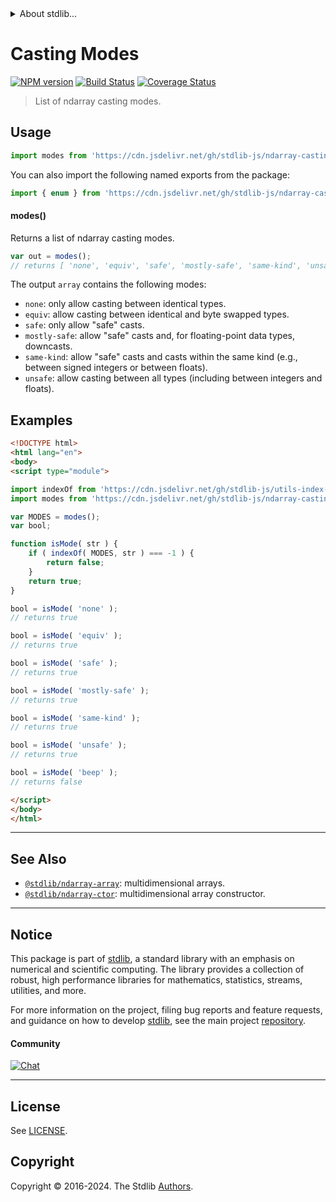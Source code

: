 <!--

@license Apache-2.0

Copyright (c) 2018 The Stdlib Authors.

Licensed under the Apache License, Version 2.0 (the "License");
you may not use this file except in compliance with the License.
You may obtain a copy of the License at

   http://www.apache.org/licenses/LICENSE-2.0

Unless required by applicable law or agreed to in writing, software
distributed under the License is distributed on an "AS IS" BASIS,
WITHOUT WARRANTIES OR CONDITIONS OF ANY KIND, either express or implied.
See the License for the specific language governing permissions and
limitations under the License.

-->


<details>
  <summary>
    About stdlib...
  </summary>
  <p>We believe in a future in which the web is a preferred environment for numerical computation. To help realize this future, we've built stdlib. stdlib is a standard library, with an emphasis on numerical and scientific computation, written in JavaScript (and C) for execution in browsers and in Node.js.</p>
  <p>The library is fully decomposable, being architected in such a way that you can swap out and mix and match APIs and functionality to cater to your exact preferences and use cases.</p>
  <p>When you use stdlib, you can be absolutely certain that you are using the most thorough, rigorous, well-written, studied, documented, tested, measured, and high-quality code out there.</p>
  <p>To join us in bringing numerical computing to the web, get started by checking us out on <a href="https://github.com/stdlib-js/stdlib">GitHub</a>, and please consider <a href="https://opencollective.com/stdlib">financially supporting stdlib</a>. We greatly appreciate your continued support!</p>
</details>

# Casting Modes

[![NPM version][npm-image]][npm-url] [![Build Status][test-image]][test-url] [![Coverage Status][coverage-image]][coverage-url] <!-- [![dependencies][dependencies-image]][dependencies-url] -->

> List of ndarray casting modes.

<!-- Section to include introductory text. Make sure to keep an empty line after the intro `section` element and another before the `/section` close. -->

<section class="intro">

</section>

<!-- /.intro -->

<!-- Package usage documentation. -->



<section class="usage">

## Usage

```javascript
import modes from 'https://cdn.jsdelivr.net/gh/stdlib-js/ndarray-casting-modes@v0.2.0-esm/index.mjs';
```

You can also import the following named exports from the package:

```javascript
import { enum } from 'https://cdn.jsdelivr.net/gh/stdlib-js/ndarray-casting-modes@v0.2.0-esm/index.mjs';
```

#### modes()

Returns a list of ndarray casting modes.

```javascript
var out = modes();
// returns [ 'none', 'equiv', 'safe', 'mostly-safe', 'same-kind', 'unsafe' ]
```

The output `array` contains the following modes:

-   `none`: only allow casting between identical types.
-   `equiv`: allow casting between identical and byte swapped types.
-   `safe`: only allow "safe" casts.
-   `mostly-safe`: allow "safe" casts and, for floating-point data types, downcasts.
-   `same-kind`: allow "safe" casts and casts within the same kind (e.g., between signed integers or between floats).
-   `unsafe`: allow casting between all types (including between integers and floats).

</section>

<!-- /.usage -->

<!-- Package usage notes. Make sure to keep an empty line after the `section` element and another before the `/section` close. -->

<section class="notes">

</section>

<!-- /.notes -->

<!-- Package usage examples. -->

<section class="examples">

## Examples

<!-- eslint no-undef: "error" -->

```html
<!DOCTYPE html>
<html lang="en">
<body>
<script type="module">

import indexOf from 'https://cdn.jsdelivr.net/gh/stdlib-js/utils-index-of@esm/index.mjs';
import modes from 'https://cdn.jsdelivr.net/gh/stdlib-js/ndarray-casting-modes@v0.2.0-esm/index.mjs';

var MODES = modes();
var bool;

function isMode( str ) {
    if ( indexOf( MODES, str ) === -1 ) {
        return false;
    }
    return true;
}

bool = isMode( 'none' );
// returns true

bool = isMode( 'equiv' );
// returns true

bool = isMode( 'safe' );
// returns true

bool = isMode( 'mostly-safe' );
// returns true

bool = isMode( 'same-kind' );
// returns true

bool = isMode( 'unsafe' );
// returns true

bool = isMode( 'beep' );
// returns false

</script>
</body>
</html>
```

</section>

<!-- /.examples -->

<!-- Section to include cited references. If references are included, add a horizontal rule *before* the section. Make sure to keep an empty line after the `section` element and another before the `/section` close. -->

<section class="references">

</section>

<!-- /.references -->

<!-- Section for related `stdlib` packages. Do not manually edit this section, as it is automatically populated. -->

<section class="related">

* * *

## See Also

-   <span class="package-name">[`@stdlib/ndarray-array`][@stdlib/ndarray/array]</span><span class="delimiter">: </span><span class="description">multidimensional arrays.</span>
-   <span class="package-name">[`@stdlib/ndarray-ctor`][@stdlib/ndarray/ctor]</span><span class="delimiter">: </span><span class="description">multidimensional array constructor.</span>

</section>

<!-- /.related -->

<!-- Section for all links. Make sure to keep an empty line after the `section` element and another before the `/section` close. -->


<section class="main-repo" >

* * *

## Notice

This package is part of [stdlib][stdlib], a standard library with an emphasis on numerical and scientific computing. The library provides a collection of robust, high performance libraries for mathematics, statistics, streams, utilities, and more.

For more information on the project, filing bug reports and feature requests, and guidance on how to develop [stdlib][stdlib], see the main project [repository][stdlib].

#### Community

[![Chat][chat-image]][chat-url]

---

## License

See [LICENSE][stdlib-license].


## Copyright

Copyright &copy; 2016-2024. The Stdlib [Authors][stdlib-authors].

</section>

<!-- /.stdlib -->

<!-- Section for all links. Make sure to keep an empty line after the `section` element and another before the `/section` close. -->

<section class="links">

[npm-image]: http://img.shields.io/npm/v/@stdlib/ndarray-casting-modes.svg
[npm-url]: https://npmjs.org/package/@stdlib/ndarray-casting-modes

[test-image]: https://github.com/stdlib-js/ndarray-casting-modes/actions/workflows/test.yml/badge.svg?branch=v0.2.0
[test-url]: https://github.com/stdlib-js/ndarray-casting-modes/actions/workflows/test.yml?query=branch:v0.2.0

[coverage-image]: https://img.shields.io/codecov/c/github/stdlib-js/ndarray-casting-modes/main.svg
[coverage-url]: https://codecov.io/github/stdlib-js/ndarray-casting-modes?branch=main

<!--

[dependencies-image]: https://img.shields.io/david/stdlib-js/ndarray-casting-modes.svg
[dependencies-url]: https://david-dm.org/stdlib-js/ndarray-casting-modes/main

-->

[chat-image]: https://img.shields.io/gitter/room/stdlib-js/stdlib.svg
[chat-url]: https://app.gitter.im/#/room/#stdlib-js_stdlib:gitter.im

[stdlib]: https://github.com/stdlib-js/stdlib

[stdlib-authors]: https://github.com/stdlib-js/stdlib/graphs/contributors

[umd]: https://github.com/umdjs/umd
[es-module]: https://developer.mozilla.org/en-US/docs/Web/JavaScript/Guide/Modules

[deno-url]: https://github.com/stdlib-js/ndarray-casting-modes/tree/deno
[deno-readme]: https://github.com/stdlib-js/ndarray-casting-modes/blob/deno/README.md
[umd-url]: https://github.com/stdlib-js/ndarray-casting-modes/tree/umd
[umd-readme]: https://github.com/stdlib-js/ndarray-casting-modes/blob/umd/README.md
[esm-url]: https://github.com/stdlib-js/ndarray-casting-modes/tree/esm
[esm-readme]: https://github.com/stdlib-js/ndarray-casting-modes/blob/esm/README.md
[branches-url]: https://github.com/stdlib-js/ndarray-casting-modes/blob/main/branches.md

[stdlib-license]: https://raw.githubusercontent.com/stdlib-js/ndarray-casting-modes/main/LICENSE

<!-- <related-links> -->

[@stdlib/ndarray/array]: https://github.com/stdlib-js/ndarray-array/tree/esm

[@stdlib/ndarray/ctor]: https://github.com/stdlib-js/ndarray-ctor/tree/esm

<!-- </related-links> -->

</section>

<!-- /.links -->
